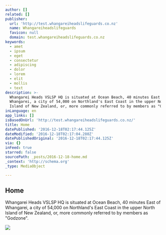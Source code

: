 ```yaml
---
author: []
related: []
publisher:
  url: 'http://test.whangareiheadslifeguards.co.nz'
  name: Whangareiheadslifeguards
  favicon: null
  domain: test.whangareiheadslifeguards.co.nz
keywords:
  - amet
  - ipsum
  - eget
  - consectetur
  - adipiscing
  - dolor
  - lorem
  - elit
  - mollis
  - text
description: >-
  Whangarei Heads VSLSP HQ is situated at Ocean Beach, 40 minutes East of
  Whangarei, a city of 54,000 on Northland's East Coast in the upper North
  Island of New Zealand, or, more commonly referred to by members as "Godzone".
inLanguage: en
app_links: []
isBasedOnUrl: 'http://test.whangareiheadslifeguards.co.nz/'
title: Home
datePublished: '2016-12-18T02:17:44.125Z'
dateModified: '2016-12-18T02:17:04.280Z'
datePublishedOriginal: '2016-12-18T02:17:44.125Z'
via: {}
inFeed: true
starred: false
sourcePath: _posts/2016-12-18-home.md
_context: 'http://schema.org'
_type: MediaObject

---
```

<article style=""><h1>Home</h1><p>Whangarei Heads VSLSP HQ is situated at Ocean Beach, 40 minutes East of Whangarei, a city of 54,000 on Northland's East Coast in the upper North Island of New Zealand, or, more commonly referred to by members as "Godzone".</p><img src="http://test.whangareiheadslifeguards.co.nz/wp-content/uploads/2014/10/SLSCNZ_LOGO.png" /></article>